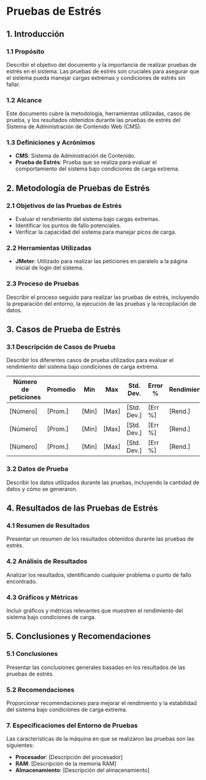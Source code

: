 # Pruebas de Estrés

## 1. Introducción
### 1.1 Propósito
Describir el objetivo del documento y la importancia de realizar pruebas de estrés en el sistema. Las pruebas de estrés son cruciales para asegurar que el sistema pueda manejar cargas extremas y condiciones de estrés sin fallar.

### 1.2 Alcance
Este documento cubre la metodología, herramientas utilizadas, casos de prueba, y los resultados obtenidos durante las pruebas de estrés del Sistema de Administración de Contenido Web (CMS).

### 1.3 Definiciones y Acrónimos
- **CMS**: Sistema de Administración de Contenido.
- **Prueba de Estrés**: Prueba que se realiza para evaluar el comportamiento del sistema bajo condiciones de carga extrema.

## 2. Metodología de Pruebas de Estrés
### 2.1 Objetivos de las Pruebas de Estrés
- Evaluar el rendimiento del sistema bajo cargas extremas.
- Identificar los puntos de fallo potenciales.
- Verificar la capacidad del sistema para manejar picos de carga.

### 2.2 Herramientas Utilizadas
- **JMeter**: Utilizado para realizar las peticiones en paralelo a la página inicial de login del sistema.

### 2.3 Proceso de Pruebas
Describir el proceso seguido para realizar las pruebas de estrés, incluyendo la preparación del entorno, la ejecución de las pruebas y la recopilación de datos.

## 3. Casos de Prueba de Estrés
### 3.1 Descripción de Casos de Prueba
Describir los diferentes casos de prueba utilizados para evaluar el rendimiento del sistema bajo condiciones de carga extrema.

| Número de peticiones | Promedio | Min | Max | Std. Dev. | Error % | Rendimiento       | KB/seg recibido | KB/seg enviado | Bytes promedio |
|----------------------|----------|-----|-----|-----------|----------|-------------------|-----------------|----------------|----------------|
| [Número]             | [Prom.]  | [Min]| [Max]| [Std. Dev.]| [Err %]  | [Rend.]           | [KB/seg recv.]  | [KB/seg sent]  | [Bytes avg.]   |
| [Número]             | [Prom.]  | [Min]| [Max]| [Std. Dev.]| [Err %]  | [Rend.]           | [KB/seg recv.]  | [KB/seg sent]  | [Bytes avg.]   |
| [Número]             | [Prom.]  | [Min]| [Max]| [Std. Dev.]| [Err %]  | [Rend.]           | [KB/seg recv.]  | [KB/seg sent]  | [Bytes avg.]   |

### 3.2 Datos de Prueba
Describir los datos utilizados durante las pruebas, incluyendo la cantidad de datos y cómo se generaron.

## 4. Resultados de las Pruebas de Estrés
### 4.1 Resumen de Resultados
Presentar un resumen de los resultados obtenidos durante las pruebas de estrés.

### 4.2 Análisis de Resultados
Analizar los resultados, identificando cualquier problema o punto de fallo encontrado.

### 4.3 Gráficos y Métricas
Incluir gráficos y métricas relevantes que muestren el rendimiento del sistema bajo condiciones de carga.

## 5. Conclusiones y Recomendaciones
### 5.1 Conclusiones
Presentar las conclusiones generales basadas en los resultados de las pruebas de estrés.

### 5.2 Recomendaciones
Proporcionar recomendaciones para mejorar el rendimiento y la estabilidad del sistema bajo condiciones de carga extrema.

### 7. Especificaciones del Entorno de Pruebas
Las características de la máquina en que se realizaron las pruebas son las siguientes:
- **Procesador**: [Descripción del procesador]
- **RAM**: [Descripción de la memoria RAM]
- **Almacenamiento**: [Descripción del almacenamiento]

